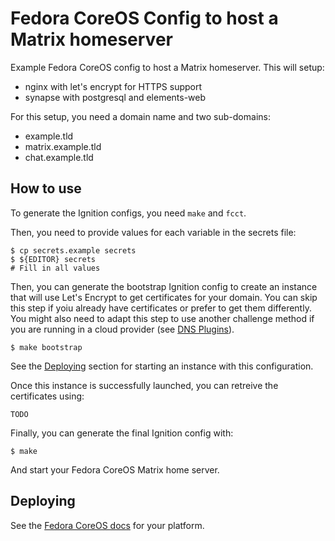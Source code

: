 # Fedora CoreOS Config to host a Matrix homeserver

Example Fedora CoreOS config to host a Matrix homeserver. This will setup:
  * nginx with let's encrypt for HTTPS support
  * synapse with postgresql and elements-web

For this setup, you need a domain name and two sub-domains:
  * example.tld
  * matrix.example.tld
  * chat.example.tld

## How to use

To generate the Ignition configs, you need `make` and `fcct`.

Then, you need to provide values for each variable in the secrets file:

```
$ cp secrets.example secrets
$ ${EDITOR} secrets
# Fill in all values
```

Then, you can generate the bootstrap Ignition config to create an instance that
will use Let's Encrypt to get certificates for your domain. You can skip this
step if yoiu already have certificates or prefer to get them differently. You
might also need to adapt this step to use another challenge method if you are
running in a cloud provider (see [DNS Plugins][plugins]).

```
$ make bootstrap
```

See the [Deploying](#Deploying) section for starting an instance with this
configuration.

Once this instance is successfully launched, you can retreive the certificates
using:

```
TODO
```

Finally, you can generate the final Ignition config with:

```
$ make
```

And start your Fedora CoreOS Matrix home server.

## Deploying

See the [Fedora CoreOS docs][deploy] for your platform.

[deploy]: https://docs.fedoraproject.org/en-US/fedora-coreos/getting-started/
[plugins]: https://certbot.eff.org/docs/using.html#dns-plugins
